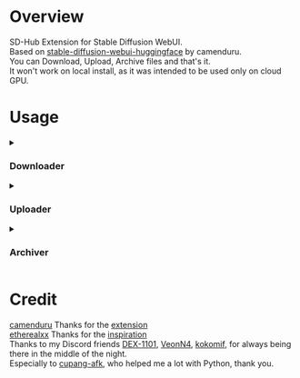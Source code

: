 # Overview
SD-Hub Extension for Stable Diffusion WebUI.<br>
Based on [stable-diffusion-webui-huggingface](https://github.com/camenduru/stable-diffusion-webui-huggingface) by camenduru.<br>
You can Download, Upload, Archive files and that's it.<br>
It won't work on local install, as it was intended to be used only on cloud GPU.

# Usage
<details>
<summary><h3>Downloader</h3></summary>

![downloader](https://github.com/gutris1/sd-hub/assets/132797949/5641052c-54db-4389-8102-4f1cf369b972)

### ● Input
Similar to [batchlink](https://github.com/etherealxx/batchlinks-webui), you use tag then URL:

```python
$tag
URL
```
but tag should begin with " $ "<br>
tag is mandatory and there is no default path.<br>
For available tags, refer to the Tag List at the bottom of the extension.<br>
![taglist](https://github.com/gutris1/sd-hub/assets/132797949/4e08189c-9617-4681-8985-38cbfd5acb2e)

You can also add subdirectories to the tag if you have any:
```python
$ckpt/tmp_ckpt
https://civitai.com/api/download/models/403131
```

To add an optional path:
```python
$ckpt
https://civitai.com/api/download/models/403131 /kaggle/working/stable-diffusion-webui/zzzzz
```

To download with custom filename, add " - " after the URL or optional path (if provided):
```python
# Without optional path
$ckpt
https://civitai.com/api/download/models/403131 - imagine-anime-XL.safetensors

# With optional path
$ckpt
https://civitai.com/api/download/models/403131 /kaggle/working/stable-diffusion-webui/zzzzz - imagine-anime-XL.safetensors
```

### ● Token
![token](https://github.com/gutris1/sd-hub/assets/132797949/b95fe024-0cde-4462-8ca1-3e6df2b10cc3)<br>

Enter your Huggingface token with the role READ to download from your private repo, get one [Here](https://huggingface.co/settings/tokens).<br>
Enter your Civitai API key if you encounter an Authorization failed error. Get your API key [Here](https://civitai.com/user/account).<br>
Save = To automatically load token upon Reload UI or relaunch of Stable Diffusion Webui.<br>
Load = Load token.

Supported Domains: Civitai Huggingface Github Drive.Google
</details>

<details>
<summary><h3>Uploader</h3></summary>
  
![uploader](https://github.com/gutris1/sd-hub/assets/132797949/8e1f7a18-2d58-47f9-bb5a-6d8b0be32d80)

### ● Input
Username = Your username at hf.co.<br>
Repository = Your model repository at hf.co. You can also create a new repository.<br>
Branch = Defaults to main. You can change the branch name to create a new branch.<br>
Visibility = Defaults to Private and will only take effect if you are creating a new repository; otherwise, it will be ignored.<br>
Token = Obtain your hf token with the role WRITE from [Here](https://huggingface.co/settings/tokens).<br>

For input box, there are only two options:
- Path targeting to a folder.
- Path targeting to a file.
- You can also use $tag to skip the long path name.
- You can rename the target upload (file or folder) by adding " - " after the input path.

```python
# Folder as input, so all the files inside the folder with its folder uploaded to your repository
/kaggle/working/stable-diffusion-webui/models/Stable-diffusion

# With tag
$ckpt

# To rename the uploaded folder
$ckpt - my-merge

# File as input, so only the file gets uploaded to your repository
/kaggle/working/stable-diffusion-webui/models/Stable-diffusion/animagineXLV31_v31.safetensors

# with tag
$ckpt/animagineXLV31_v31.safetensors

# to rename the uploaded file
$ckpt/animagineXLV31_v31.safetensors - XL-imagine-animeV31.txt
```
</details>

<details>
<summary><h3>Archiver</h3></summary>

![archive](https://github.com/gutris1/sd-hub/assets/132797949/70b4f3b3-894c-48bc-86c0-eff4570f5f0b)

available:
- tar.gz
- tar.lz4
- zip

Output Name = for the archive name
```python
my-archive
```
Input path = based on your input
```python
# if input as file, to only compress a single file
/kaggle/working/stable-diffusion-webui/models/Stable-diffusion/animagineXLV31_v31.safetensors

# else input as folder, to compress the whole files inside the input
/kaggle/working/stable-diffusion-webui/models/Stable-diffusion
```
</details>

# Credit
[camenduru](https://github.com/camenduru) Thanks for the [extension](https://github.com/camenduru/stable-diffusion-webui-huggingface)<br>
[etherealxx](https://github.com/etherealxx) Thanks for the [inspiration](https://github.com/etherealxx/batchlinks-webui)<br>
Thanks to my Discord friends [DEX-1101](https://github.com/DEX-1101), [VeonN4](https://github.com/VeonN4), [kokomif](https://github.com/kokomif), for always being there in the middle of the night.<br>
Especially to [cupang-afk](https://github.com/cupang-afk), who helped me a lot with Python, thank you.
